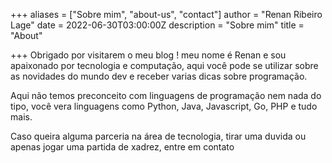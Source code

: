 +++
aliases = ["Sobre mim", "about-us", "contact"]
author = "Renan Ribeiro Lage"
date = 2022-06-30T03:00:00Z
description = "Sobre mim"
title = "About"

+++
Obrigado por visitarem o meu blog ! meu nome é Renan e sou apaixonado por tecnologia e computação, aqui você pode se utilizar sobre as novidades do mundo dev e receber varias dicas sobre programação.

Aqui não temos preconceito com linguagens de programação nem nada do tipo, você vera linguagens como Python, Java, Javascript, Go, PHP e tudo mais.

Caso queira alguma parceria na área de tecnologia, tirar uma duvida ou apenas jogar uma partida de xadrez, entre em contato